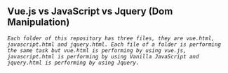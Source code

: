 ## Vue.js  vs JavaScript vs Jquery (Dom Manipulation)

*`Each folder of this repository has three files, they are vue.html, javascript.html and jquery.html. Each file of a folder is performing the same task but vue.html is performing by using vue.js,  javascript.html is performing by using Vanilla JavaScript and jquery.html is performing by using Jquery.`*
